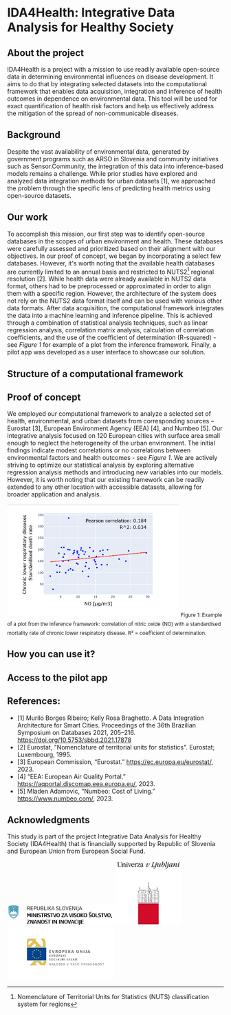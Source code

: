 # IDA4Health: Integrative Data Analysis for Healthy Society

## About the project
IDA4Health is a project with a mission to use readily available open-source data in determining environmental influences on disease development. It aims to do that by integrating selected datasets into the computational framework that enables data acquisition, integration and inference of health outcomes in dependence on environmental data. This tool will be used for exact quantification of health risk factors and help us effectively address the mitigation of the spread of non-communicable diseases.

## Background
Despite the vast availability of environmental data, generated by government programs such as ARSO in Slovenia and community initiatives such as Sensor.Community, the integration of this data into inference-based models remains a challenge. While prior studies have explored and analyzed data integration methods for urban datasets [1], we approached the problem through the specific lens of predicting health metrics using open-source datasets.

## Our work
To accomplish this mission, our first step was to identify open-source databases in the scopes of urban environment and health. These databases were carefully assessed and prioritized based on their alignment with our objectives. In our proof of concept, we began by incorporating a select few databases. However, it's worth noting that the available health databases are currently limited to an annual basis and restricted to NUTS2[^1] regional resolution [2]. While health data were already available in NUTS2 data format, others had to be preprocessed or approximated in order to align them with a specific region. However, the architecture of the system does not rely on the NUTS2 data format itself and can be used with various other data formats. After data acquisition, the computational framework integrates the data into a machine learning and inference pipeline. This is achieved through a combination of statistical analysis techniques, such as linear regression analysis, correlation matrix analysis, calculation of correlation coefficients, and the use of the coefficient of determination (R-squared) - see *Figure 1* for example of a plot from the inference framework. Finally, a pilot app was developed as a user interface to showcase our solution.

[^1]: Nomenclature of Territorial Units for Statistics (NUTS) classification system for regions

## Structure of a computational framework


## Proof of concept
We employed our computational framework to analyze a selected set of health, environmental, and urban datasets from corresponding sources – Eurostat [3], European Environment Agency (EEA) [4], and Numbeo [5]. Our integrative analysis focused on 120 European cities with surface area small enough to neglect the heterogeneity of the urban environment. The initial findings indicate modest correlations or no correlations between environmental factors and health outcomes - see *Figure 1*. We are actively striving to optimize our statistical analysis by exploring alternative regression analysis methods and introducing new variables into our models. However, it is worth noting that our existing framework can be readily extended to any other location with accessible datasets, allowing for broader application and analysis.

<img src="Figure_correlations_2.png" width=400>
<sub>Figure 1: Example of a plot from the inference framework: 
  correlation of nitric oxide (NO) with a standardised mortality rate of 
  chronic lower respiratory disease. R² = coefficient of determination.</sub>

## How you can use it?

## Access to the pilot app

## References:
- [1] Murilo Borges Ribeiro; Kelly Rosa Braghetto. A Data Integration Architecture for Smart Cities. Proceedings of the 36th Brazilian Symposium on Databases 2021, 205–216. https://doi.org/10.5753/sbbd.2021.17878
- [2] Eurostat, "Nomenclature of territorial units for statistics". Eurostat; Luxembourg, 1995.
- [3] European Commission, “Eurostat.” https://ec.europa.eu/eurostat/, 2023.
- [4] “EEA: European Air Quality Portal.” https://aqportal.discomap.eea.europa.eu/, 2023.
- [5] Mladen Adamovic, “Numbeo: Cost of Living.” https://www.numbeo.com/, 2023.

## Acknowledgments

This study is part of the project Integrative Data Analysis for Healthy Society (IDA4Health) that is financially supported by Republic of Slovenia and European Union from European Social Fund. 

<img src="logos\MVSZI.png" width=250> <img src="logos\UNILJ.jpg" width=150> <img src="logos\ESS.jpg" width=250>


